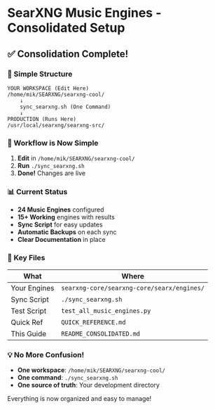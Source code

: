 # SearXNG Music Engines - Consolidated Setup

## ✅ Consolidation Complete!

### 📁 Simple Structure
```
YOUR WORKSPACE (Edit Here)
/home/mik/SEARXNG/searxng-cool/
    ↓
    sync_searxng.sh (One Command)
    ↓
PRODUCTION (Runs Here)
/usr/local/searxng/searxng-src/
```

### 🎯 Workflow is Now Simple

1. **Edit** in `/home/mik/SEARXNG/searxng-cool/`
2. **Run** `./sync_searxng.sh`
3. **Done!** Changes are live

### 📊 Current Status

- **24 Music Engines** configured
- **15+ Working** engines with results
- **Sync Script** for easy updates
- **Automatic Backups** on each sync
- **Clear Documentation** in place

### 🚀 Key Files

| What | Where |
|------|-------|
| Your Engines | `searxng-core/searxng-core/searx/engines/` |
| Sync Script | `./sync_searxng.sh` |
| Test Script | `test_all_music_engines.py` |
| Quick Ref | `QUICK_REFERENCE.md` |
| This Guide | `README_CONSOLIDATED.md` |

### 💡 No More Confusion!

- **One workspace**: `/home/mik/SEARXNG/searxng-cool/`
- **One command**: `./sync_searxng.sh`
- **One source of truth**: Your development directory

Everything is now organized and easy to manage!